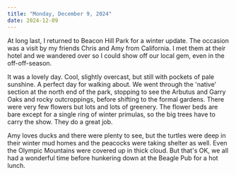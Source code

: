```yaml
---
title: "Monday, December 9, 2024"
date: 2024-12-09
---
```


At long last, I returned to Beacon Hill Park for a winter update.  The occasion was a visit by my friends Chris and Amy from California.  I met them at their hotel and we wandered over so I could show off our local gem, even in the off-off-season.

It was a lovely day.  Cool, slightly overcast, but still with pockets of pale sunshine.  A perfect day for walking about.  We went through the 'native' section at the north end of the park, stopping to see the Arbutus and Garry Oaks and rocky outcroppings, before shifting to the formal gardens.  There were very few flowers but lots and lots of greenery.  The flower beds are bare except for a single ring of winter primulas, so the big trees have to carry the show.  They do a great job.  

Amy loves ducks and there were plenty to see, but the turtles were deep in their winter mud homes and the peacocks were taking shelter as well.  Even the Olympic Mountains were covered up in thick cloud.  But that's OK, we all had a wonderful time before hunkering down at the Beagle Pub for a hot lunch.